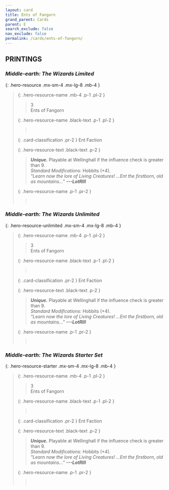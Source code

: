 ```yaml
---
layout: card
title: Ents of Fangorn
grand_parent: Cards
parent: E
search_exclude: false
nav_exclude: false
permalink: /cards/ents-of-fangorn/
---
```


## PRINTINGS


### _Middle-earth: The Wizards Limited_

{: .hero-resource .mx-sm-4 .mx-lg-8 .mb-4 }
> {: .hero-resource-name .mb-4 .p-1 .pl-2 }
> > <div class="card-mp">3</div>
> > <div class="card-name">Ents of Fangorn</div>
>
> {: .hero-resource-name .black-text .p-1 .pl-2 }
> > &nbsp;
>
> {: .card-classification .pr-2 }
> Ent Faction
>
> {: .hero-resource-text .black-text .p-2 }
> > _**Unique.**_ Playable at Wellinghall if the influence check is greater than 9.  <br>_Standard Modifications:_ Hobbits (+4). <br>_"Learn now the lore of Living Creatures! ...Ent the firstborn, old as mountains...”_ ***---&NoBreak;LotRIII*** 
> 
> {: .hero-resource-name .p-1 .pr-2 }
> > <div class="card-shield"></div>
> > <div class="card-corruption">&nbsp;</div>

### _Middle-earth: The Wizards Unlimited_

{: .hero-resource-unlimited .mx-sm-4 .mx-lg-8 .mb-4 }
> {: .hero-resource-name .mb-4 .p-1 .pl-2 }
> > <div class="card-mp">3</div>
> > <div class="card-name">Ents of Fangorn</div>
>
> {: .hero-resource-name .black-text .p-1 .pl-2 }
> > &nbsp;
>
> {: .card-classification .pr-2 }
> Ent Faction
>
> {: .hero-resource-text .black-text .p-2 }
> > _**Unique.**_ Playable at Wellinghall if the influence check is greater than 9.  <br>_Standard Modifications:_ Hobbits (+4). <br>_"Learn now the lore of Living Creatures! ...Ent the firstborn, old as mountains...”_ ***---&NoBreak;LotRIII*** 
> 
> {: .hero-resource-name .p-1 .pr-2 }
> > <div class="card-shield"></div>
> > <div class="card-corruption">&nbsp;</div>

### _Middle-earth: The Wizards Starter Set_

{: .hero-resource-starter .mx-sm-4 .mx-lg-8 .mb-4 }
> {: .hero-resource-name .mb-4 .p-1 .pl-2 }
> > <div class="card-mp">3</div>
> > <div class="card-name">Ents of Fangorn</div>
>
> {: .hero-resource-name .black-text .p-1 .pl-2 }
> > &nbsp;
>
> {: .card-classification .pr-2 }
> Ent Faction
>
> {: .hero-resource-text .black-text .p-2 }
> > _**Unique.**_ Playable at Wellinghall if the influence check is greater than 9.  <br>_Standard Modifications:_ Hobbits (+4). <br>_"Learn now the lore of Living Creatures! ...Ent the firstborn, old as mountains...”_ ***---&NoBreak;LotRIII*** 
> 
> {: .hero-resource-name .p-1 .pr-2 }
> > <div class="card-shield"></div>
> > <div class="card-corruption">&nbsp;</div>

